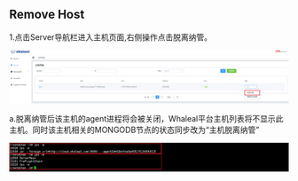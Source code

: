 ## Remove Host


1.点击Server导航栏进入主机页面,右侧操作点击脱离纳管。


![img_3.png](../../Images/remove_host.png)



a.脱离纳管后该主机的agent进程将会被关闭，Whaleal平台主机列表将不显示此主机。同时该主机相关的MONGODB节点的状态同步改为“主机脱离纳管”

![img_4.png](../../Images/remove_host1.png)

